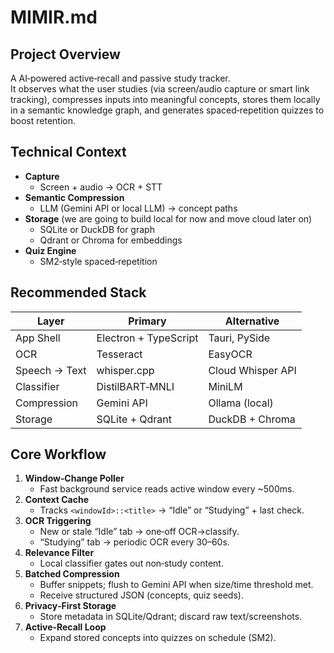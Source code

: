 # MIMIR.md

## Project Overview

A AI‑powered active‑recall and passive study tracker.  
It observes what the user studies (via screen/audio capture or smart link tracking), compresses inputs into meaningful concepts, stores them locally in a semantic knowledge graph, and generates spaced‑repetition quizzes to boost retention.


## Technical Context

- **Capture**  
  - Screen + audio → OCR + STT  
- **Semantic Compression**  
  - LLM (Gemini API or local LLM) → concept paths  
- **Storage**  (we are going to build local for now and move cloud later on)
  - SQLite or DuckDB for graph  
  - Qdrant or Chroma for embeddings  
- **Quiz Engine**  
  - SM2‑style spaced‑repetition  

## Recommended Stack

| Layer          | Primary                        | Alternative                    |
|----------------|--------------------------------|--------------------------------|
| App Shell      | Electron + TypeScript          | Tauri, PySide                  |
| OCR            | Tesseract                      | EasyOCR                        |
| Speech → Text  | whisper.cpp                    | Cloud Whisper API              |
| Classifier     | DistilBART‑MNLI                | MiniLM                         |
| Compression    | Gemini API                     | Ollama (local)                 |
| Storage        | SQLite + Qdrant                | DuckDB + Chroma                |

## Core Workflow

1. **Window‑Change Poller**  
   - Fast background service reads active window every ~500ms.  
2. **Context Cache**  
   - Tracks `<windowId>::<title>` → “Idle” or “Studying” + last check.  
3. **OCR Triggering**  
   - New or stale “Idle” tab → one‑off OCR→classify.  
   - “Studying” tab → periodic OCR every 30–60s.  
4. **Relevance Filter**  
   - Local classifier gates out non‑study content.  
5. **Batched Compression**  
   - Buffer snippets; flush to Gemini API when size/time threshold met.  
   - Receive structured JSON (concepts, quiz seeds).  
6. **Privacy‑First Storage**  
   - Store metadata in SQLite/Qdrant; discard raw text/screenshots.  
7. **Active‑Recall Loop**  
   - Expand stored concepts into quizzes on schedule (SM2).
